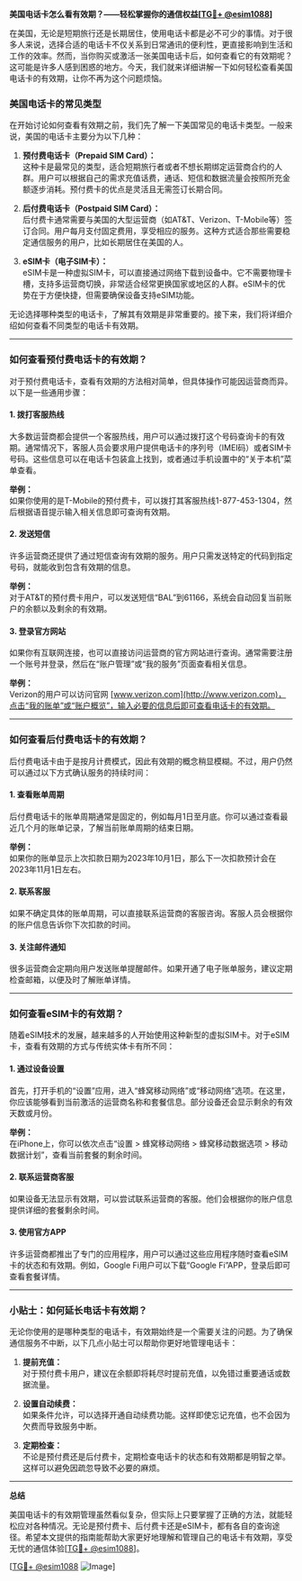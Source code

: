 **美国电话卡怎么看有效期？——轻松掌握你的通信权益[[TG💪+ @esim1088](https://t.me/s/esim1088)]**

在美国，无论是短期旅行还是长期居住，使用电话卡都是必不可少的事情。对于很多人来说，选择合适的电话卡不仅关系到日常通讯的便利性，更直接影响到生活和工作的效率。然而，当你购买或激活一张美国电话卡后，如何查看它的有效期呢？这可能是许多人感到困惑的地方。今天，我们就来详细讲解一下如何轻松查看美国电话卡的有效期，让你不再为这个问题烦恼。

### 美国电话卡的常见类型

在开始讨论如何查看有效期之前，我们先了解一下美国常见的电话卡类型。一般来说，美国的电话卡主要分为以下几种：

1. **预付费电话卡（Prepaid SIM Card）：**  
   这种卡是最常见的类型，适合短期旅行者或者不想长期绑定运营商合约的人群。用户可以根据自己的需求充值话费，通话、短信和数据流量会按照所充金额逐步消耗。预付费卡的优点是灵活且无需签订长期合同。

2. **后付费电话卡（Postpaid SIM Card）：**  
   后付费卡通常需要与美国的大型运营商（如AT&T、Verizon、T-Mobile等）签订合同。用户每月支付固定费用，享受相应的服务。这种方式适合那些需要稳定通信服务的用户，比如长期居住在美国的人。

3. **eSIM卡（电子SIM卡）：**  
   eSIM卡是一种虚拟SIM卡，可以直接通过网络下载到设备中。它不需要物理卡槽，支持多运营商切换，非常适合经常更换国家或地区的人群。eSIM卡的优势在于方便快捷，但需要确保设备支持eSIM功能。

无论选择哪种类型的电话卡，了解其有效期是非常重要的。接下来，我们将详细介绍如何查看不同类型的电话卡有效期。

---

### 如何查看预付费电话卡的有效期？

对于预付费电话卡，查看有效期的方法相对简单，但具体操作可能因运营商而异。以下是一些通用步骤：

#### 1. **拨打客服热线**
   大多数运营商都会提供一个客服热线，用户可以通过拨打这个号码查询卡的有效期。通常情况下，客服人员会要求用户提供电话卡的序列号（IMEI码）或者SIM卡号码。这些信息可以在电话卡包装盒上找到，或者通过手机设置中的“关于本机”菜单查看。

   **举例：**  
   如果你使用的是T-Mobile的预付费卡，可以拨打其客服热线1-877-453-1304，然后根据语音提示输入相关信息即可查询有效期。

#### 2. **发送短信**
   许多运营商还提供了通过短信查询有效期的服务。用户只需发送特定的代码到指定号码，就能收到包含有效期的信息。

   **举例：**  
   对于AT&T的预付费卡用户，可以发送短信“BAL”到61166，系统会自动回复当前账户的余额以及剩余的有效期。

#### 3. **登录官方网站**
   如果你有互联网连接，也可以直接访问运营商的官方网站进行查询。通常需要注册一个账号并登录，然后在“账户管理”或“我的服务”页面查看相关信息。

   **举例：**  
   Verizon的用户可以访问官网 [www.verizon.com](http://www.verizon.com)，点击“我的账单”或“账户概览”，输入必要的信息后即可查看电话卡的有效期。

---

### 如何查看后付费电话卡的有效期？

后付费电话卡由于是按月计费模式，因此有效期的概念稍显模糊。不过，用户仍然可以通过以下方式确认服务的持续时间：

#### 1. **查看账单周期**
   后付费电话卡的账单周期通常是固定的，例如每月1日至月底。你可以通过查看最近几个月的账单记录，了解当前账单周期的结束日期。

   **举例：**  
   如果你的账单显示上次扣款日期为2023年10月1日，那么下一次扣款预计会在2023年11月1日左右。

#### 2. **联系客服**
   如果不确定具体的账单周期，可以直接联系运营商的客服咨询。客服人员会根据你的账户信息告诉你下次扣款的时间。

#### 3. **关注邮件通知**
   很多运营商会定期向用户发送账单提醒邮件。如果开通了电子账单服务，建议定期检查邮箱，以便及时了解账单详情。

---

### 如何查看eSIM卡的有效期？

随着eSIM技术的发展，越来越多的人开始使用这种新型的虚拟SIM卡。对于eSIM卡，查看有效期的方式与传统实体卡有所不同：

#### 1. **通过设备设置**
   首先，打开手机的“设置”应用，进入“蜂窝移动网络”或“移动网络”选项。在这里，你应该能够看到当前激活的运营商名称和套餐信息。部分设备还会显示剩余的有效天数或月份。

   **举例：**  
   在iPhone上，你可以依次点击“设置 > 蜂窝移动网络 > 蜂窝移动数据选项 > 移动数据计划”，查看当前套餐的剩余时间。

#### 2. **联系运营商客服**
   如果设备无法显示有效期，可以尝试联系运营商的客服。他们会根据你的账户信息提供详细的套餐剩余时间。

#### 3. **使用官方APP**
   许多运营商都推出了专门的应用程序，用户可以通过这些应用程序随时查看eSIM卡的状态和有效期。例如，Google Fi用户可以下载“Google Fi”APP，登录后即可查看套餐详情。

---

### 小贴士：如何延长电话卡有效期？

无论你使用的是哪种类型的电话卡，有效期始终是一个需要关注的问题。为了确保通信服务不中断，以下几点小贴士可以帮助你更好地管理电话卡：

1. **提前充值：**  
   对于预付费卡用户，建议在余额即将耗尽时提前充值，以免错过重要通话或数据流量。

2. **设置自动续费：**  
   如果条件允许，可以选择开通自动续费功能。这样即使忘记充值，也不会因为欠费而导致服务中断。

3. **定期检查：**  
   不论是预付费还是后付费卡，定期检查电话卡的状态和有效期都是明智之举。这样可以避免因疏忽导致不必要的麻烦。

---

**总结**

美国电话卡的有效期管理虽然看似复杂，但实际上只要掌握了正确的方法，就能轻松应对各种情况。无论是预付费卡、后付费卡还是eSIM卡，都有各自的查询途径。希望本文提供的指南能帮助大家更好地理解和管理自己的电话卡有效期，享受无忧的通信体验[[TG💪+ @esim1088](https://t.me/s/esim1088)]。

[[TG💪+ @esim1088](https://t.me/s/esim1088) ![Image](https://i.postimg.cc/4NQfJmqS/Snipaste-2025-05-13-00-14-12.png)]